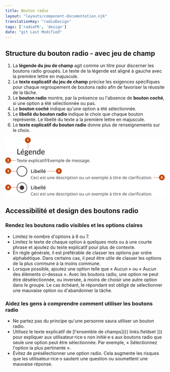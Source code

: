 ```yaml
---
title: Bouton radio
layout: "layouts/component-documentation.njk"
translationKey: "radioDesign"
tags: ['radioFR', 'design']
date: "git Last Modified"
---
```


## Structure du bouton radio - avec jeu de champ

<ol class="anatomy-list">
  <li>La <strong>légende du jeu de champ</strong> agit comme un titre pour discerner les boutons radio groupés. Le texte de la légende est aligné à gauche avec la première lettre en majuscule.</li>
  <li>Le <strong>texte explicatif du jeu de champ</strong> précise les exigences spécifiques pour chaque regroupement de boutons radio afin de favoriser la réussite de la tâche.</li>
  <li>Le <strong>bouton radio</strong> montre, par la présence ou l'absence de <strong>bouton coché</strong>, si une option a été sélectionnée ou pas.</li>
  <li>Le <strong>bouton coché</strong> indique qu'une option a été sélectionnée.</li>
  <li>Le <strong>libellé du bouton radio</strong> indique le choix que chaque bouton représente. Le libellé du texte a la première lettre en majuscule.</li>
  <li>Le <strong>texte explicatif du bouton radio</strong> donne plus de renseignements sur le choix.</li>
</ol>

<img class="b-sm b-default p-400" src="/images/fr/components/anatomy/gcds-radio-anatomy.svg" alt="L'anatomie du composant radio identifiant la légende du jeu de champ et son message d'aide, un bouton radio sélectionné, un bouton radio, l'étiquette du bouton radio et son message d'aide qui forme le composant."/>

## Accessibilité et design des boutons radio

### Rendez les boutons radio visibles et les options claires

- Limitez le nombre d'options à 6 ou 7.
- Limitez le texte de chaque option à quelques mots ou à une courte phrase et ajoutez du texte explicatif pour plus de contexte.
- En règle générale, il est préférable de classer les options par ordre alphabétique. Dans certains cas, il peut être utile de classer les options de la plus commune à la moins commune.
- Lorsque possible, ajoutez une option telle que « Aucun » ou « Aucun des éléments ci-dessus ». Avec les boutons radio, une option ne peut être désélectionnée, ou inversée, à moins de choisir une autre option dans le groupe. Le cas échéant, le répondant est obligé de sélectionner une mauvaise option ou d'abandonner la tâche.

### Aidez les gens à comprendre comment utiliser les boutons radio

- Ne partez pas du principe qu'une personne saura utiliser un bouton radio.
- Utilisez le texte explicatif de [l'ensemble de champs]({{ links.fieldset }}) pour expliquer aux utilisateur·rice·s non initié·e·s aux boutons radio que seule une option peut être sélectionnée. Par exemple, « Sélectionnez l'option la plus pertinente ».
- Évitez de présélectionner une option radio. Cela augmente les risques que les utilisateur·rice·s sautent une question ou soumettent une mauvaise réponse.